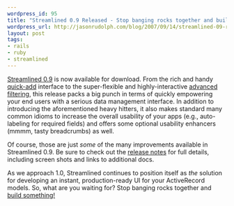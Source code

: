 ```yaml
--- 
wordpress_id: 95
title: "Streamlined 0.9 Released - Stop banging rocks together and build something!  "
wordpress_url: http://jasonrudolph.com/blog/2007/09/14/streamlined-09-released-stop-banging-rocks-together-and-build-something/
layout: post
tags:
- rails
- ruby
- streamlined	
---
```

[Streamlined 0.9](http://www.streamlinedframework.org/pages/0_9_release_notes "Streamlined 0.9 Release Notes") is now available for download.  From the rich and handy [quick-add](http://trac.streamlinedframework.org/wiki/QuickAdd) interface to the super-flexible and highly-interactive [advanced filtering](http://trac.streamlinedframework.org/wiki/AdvancedFiltering), this release packs a big punch in terms of quickly empowering your end users with a serious data management interface.  In addition to introducing the aforementioned heavy hitters, it also makes standard many common idioms to increase the overall usability of your apps (e.g., auto-labeling for required fields) and offers some optional usability enhancers (mmmm, tasty breadcrumbs) as well.

Of course, those are just *some* of the many improvements available in Streamlined 0.9.  Be sure to check out the [release notes](http://www.streamlinedframework.org/pages/0_9_release_notes "Streamlined 0.9 Release Notes") for full details, including screen shots and links to additional docs.

As we approach 1.0, Streamlined continues to position itself as *the* solution for developing an instant, production-ready UI for your ActiveRecord models.  So, what are you waiting for?  Stop banging rocks together and [build something!](http://streamlinedframework.org "Streamlined")
